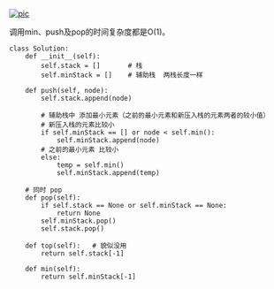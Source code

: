[![pic](https://images2015.cnblogs.com/blog/381412/201509/381412-20150902002211263-1563001427.jpg)](https://images2015.cnblogs.com/blog/381412/201509/381412-20150902002211263-1563001427.jpg)


调用min、push及pop的时间复杂度都是O(1)。

```python3
class Solution:
    def __init__(self):
        self.stack = []       # 栈
        self.minStack = []    # 辅助栈  两栈长度一样
        
    def push(self, node):
        self.stack.append(node)
       
        # 辅助栈中 添加最小元素（之前的最小元素和新压入栈的元素两者的较小值）
        # 新压入栈的元素比较小
        if self.minStack == [] or node < self.min():
            self.minStack.append(node)
        # 之前的最小元素 比较小
        else:
            temp = self.min()
            self.minStack.append(temp)
        
    # 同时 pop
    def pop(self):
        if self.stack == None or self.minStack == None:
            return None
        self.minStack.pop()
        self.stack.pop()
        
    def top(self):   # 貌似没用
        return self.stack[-1]
        
    def min(self):
        return self.minStack[-1]
```       
    
